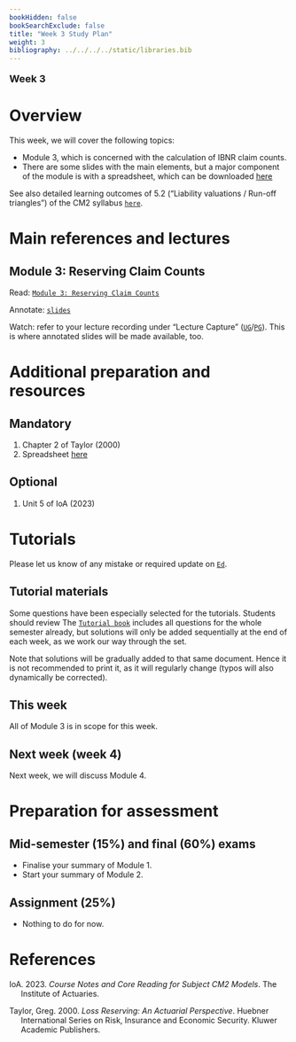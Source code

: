 ```yaml
---
bookHidden: false
bookSearchExclude: false
title: "Week 3 Study Plan"
weight: 3
bibliography: ../../../../static/libraries.bib
---
```


<p style="font-size:18px;font-weight:bold;">
Week 3
</p>

# Overview

This week, we will cover the following topics:

- Module 3, which is concerned with the calculation of IBNR claim counts.
- There are some slides with the main elements, but a major component of the module is with a spreadsheet, which can be downloaded [here](https://canvas.lms.unimelb.edu.au/courses/191080/modules/items/5059291)

<!-- Here is the end of week 2 video, which introduces week 3: -->
<!--  -->
<!-- <iframe height="420" width="640" allowfullscreen frameborder=0 src="https://echo360.net.au/media/5788e954-d697-4105-923f-33a8c74e5ae3/public?autoplay=false&automute=false"></iframe> -->
<!--  -->
<!-- <p style="font-size:10px;color: rgb(252, 156, 249);"> If you wish to watch the embedded videos from Lecture Capture, you need to have logged in and <a href="https://canvas.lms.unimelb.edu.au/courses/150864/external_tools/701">entered Lecture Capture</a> via Canvas once for each session. This is to restrict access to students enrolled at the University of Melbourne only. </p> -->

See also detailed learning outcomes of 5.2 (“Liability valuations / Run-off triangles”) of the CM2 syllabus [`here`](../../0-subject-guide/SILO).

# Main references and lectures

## Module 3: Reserving Claim Counts

Read: [`Module 3: Reserving Claim Counts`](../../2-reserving/m3-reserving-claim-counts/)

Annotate: [`slides`](../../../output/23-Top-M3-lec.pdf)

Watch: refer to your lecture recording under “Lecture Capture” ([`UG`](https://canvas.lms.unimelb.edu.au/courses/153686/external_tools/701)/[`PG`](https://canvas.lms.unimelb.edu.au/courses/154246/external_tools/701)). This is where annotated slides will be made available, too.

# Additional preparation and resources

## Mandatory

1.  Chapter 2 of Taylor (2000)
2.  Spreadsheet [here](https://canvas.lms.unimelb.edu.au/courses/191080/modules/items/5059291)

## Optional

1.  Unit 5 of IoA (2023)

# Tutorials

Please let us know of any mistake or required update on [`Ed`](https://canvas.lms.unimelb.edu.au/courses/191080/external_tools/5837?display=borderless).

<!-- ## Pre-Tutorial work -->
<!-- Please study those questions **before** the tutorial. -->
<!-- Pre-Tutorial exercises are available in the [``Pre-Tutorial book``](https://canvas.lms.unimelb.edu.au/courses/173733/modules/items/4464391), which already includes solutions. It is recommended to attempt the questions *before* looking at the solutions -->

## Tutorial materials

Some questions have been especially selected for the tutorials. Students should review The [`Tutorial book`]() includes all questions for the whole semester already, but solutions will only be added sequentially at the end of each week, as we work our way through the set.

Note that solutions will be gradually added to that same document. Hence it is not recommended to print it, as it will regularly change (typos will also dynamically be corrected).

## This week

All of Module 3 is in scope for this week.

<!-- A recording will be made available at the end of the week. -->
<!-- Here is the recording available for Week 3 from William: -->
<!--  -->
<!-- <iframe height="420" width="640" allowfullscreen frameborder=0 src="https://echo360.net.au/media/71c0b08b-80da-4777-b6d7-b8e2af0b4c26/public?autoplay=false&automute=false"></iframe> -->
<!--  -->
<!-- Here is the recording available for Week 3 from Eric: -->
<!--  -->
<!-- <iframe height="420" width="640" allowfullscreen frameborder=0 src="https://echo360.net.au/media/6f1c6fc6-a83f-4700-9285-14b09a8d8918/public?autoplay=false&automute=false"></iframe> -->
<!--  -->
<!-- <p style="font-size:10px;color: rgb(252, 156, 249);"> If you wish to watch the embedded videos from Lecture Capture, you need to have logged in and <a href="https://canvas.lms.unimelb.edu.au/courses/145406/external_tools/701">entered Lecture Capture</a> via Canvas once for each session. This is to restrict access to students enrolled at the University of Melbourne only. </p> -->

## Next week (week 4)

Next week, we will discuss Module 4.

# Preparation for assessment

## Mid-semester (15%) and final (60%) exams

<!-- install.packages("devtools") -->
<!-- devtools::install_github("hadley/emo") -->

- Finalise your summary of Module 1.
- Start your summary of Module 2.

## Assignment (25%)

- Nothing to do for now.

# References

<div id="refs" class="references csl-bib-body hanging-indent">

<div id="ref-IoA23" class="csl-entry">

IoA. 2023. *Course Notes and Core Reading for Subject CM2 Models*. The Institute of Actuaries.

</div>

<div id="ref-Tay00" class="csl-entry">

Taylor, Greg. 2000. *Loss Reserving: An Actuarial Perspective*. Huebner International Series on Risk, Insurance and Economic Security. Kluwer Academic Publishers.

</div>

</div>
